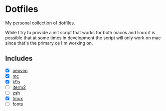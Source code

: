 # Dotfiles

My personal collection of dotfiles.

While I try to provide a init script that works for both macos and linux it is possible that at some times in development the script will only work on mac since that's the primary os I'm working on.

## Includes
- [x] [neovim](https://neovim.io/)
- [x] [mc](https://midnight-commander.org/)
- [x] [k9s](https://k9scli.io/)
- [ ] [iterm2](https://iterm2.com/)
- [ ] [zsh](https://de.wikipedia.org/wiki/Z_shell)
- [x] [tmux](https://github.com/tmux/tmux)
- [ ] fonts
